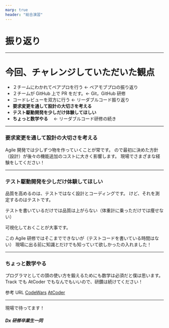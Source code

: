 ```yaml
---
marp: true
header: "総合演習"
---
```


<style>
{
    font-size: 20px;
}
</style>



# 振り返り

---

# 今回、チャレンジしていただいた観点

- ２チームにわかれてペアプロを行う ← ペアモブプロの振り返り
- ２チームが GitHub 上で PR をだす。← Git，GitHub 研修
- コードレビューを双方に行う ← リーダブルコード振り返り
- **要求変更を通して設計の大切さを考える**
- **テスト駆動開発を少しだけ体験してほしい**
- **ちょっと数学やる**　 ← リーダブルコード研修の続き

---

### 要求変更を通して設計の大切さを考える

Agile 開発では少しずつ物を作っていくことが常です。
ので最初に決めた方針（設計）が後々の機能追加のコストに大きく影響します。
現場でさまざまな経験をしてください！

---

### テスト駆動開発を少しだけ体験してほしい

品質を高めるのは、テストではなく設計とコーディングです。
けど、それを測定するのはテストです。

テストを書いているだけでは品質は上がらない（体重計に乗っただけでは痩せない）

可視化しておくことが大事です。

この Agile 研修ではそこまでできないが（テストコードを書いている時間はない）
現場に出る前に知識とだけでも知っていて欲しかったの入れました！

---

### ちょっと数学やる

プログラマとしての頭の使い方を鍛えるためにも数学は必須だと僕は思います。
Track でも AtCoder でもなんでもいいので、研鑽は続けてください！

参考 URL
[CodeWars](https://www.codewars.com/)
[AtCoder](https://atcoder.jp/?lang=ja)

---

現場で待ってます！

##### Dx 研修卒業生一同

